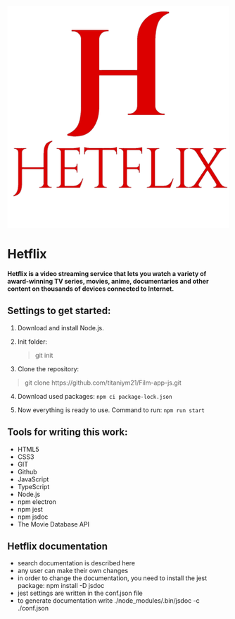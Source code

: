 ![Image alt](https://github.com/titaniym21/Film-app-js/blob/master/src/img/logo.png)

# **Hetflix**

**Hetflix is ​​a video streaming service that lets you watch
a variety of award-winning TV series, movies, anime,
documentaries and other content on thousands of devices connected to
Internet.**

## Settings to get started:

1. Download and install Node.js.

2. Init folder:

   > git init

3. Сlone the repository:
<blockquote>git clone https://github.com/titaniym21/Film-app-js.git</blockquote>

4. Download used packages:
   `npm ci package-lock.json`

5. Now everything is ready to use. Сommand to run:
   `npm run start`

## Tools for writing this work:

- HTML5
- CSS3
- GIT
- Github
- JavaScript
- TypeScript
- Node.js
- npm electron
- npm jest
- npm jsdoc
- The Movie Database API

## Hetflix documentation

- search documentation is described here
- any user can make their own changes
- in order to change the documentation, you need to install the jest package: npm install -D jsdoc
- jest settings are written in the conf.json file
- to generate documentation write ./node_modules/.bin/jsdoc -c ./conf.json
